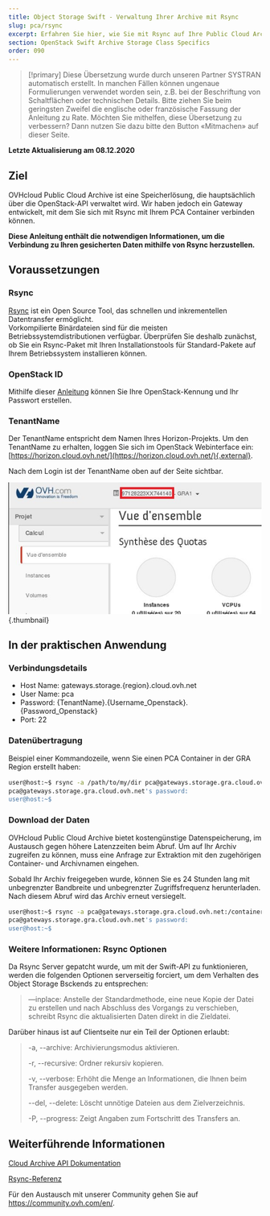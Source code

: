 ```yaml
---
title: Object Storage Swift - Verwaltung Ihrer Archive mit Rsync
slug: pca/rsync
excerpt: Erfahren Sie hier, wie Sie mit Rsync auf Ihre Public Cloud Archive zugreifen
section: OpenStack Swift Archive Storage Class Specifics
order: 090
---
```


> [!primary]
> Diese Übersetzung wurde durch unseren Partner SYSTRAN automatisch erstellt. In manchen Fällen können ungenaue Formulierungen verwendet worden sein, z.B. bei der Beschriftung von Schaltflächen oder technischen Details. Bitte ziehen Sie beim geringsten Zweifel die englische oder französische Fassung der Anleitung zu Rate. Möchten Sie mithelfen, diese Übersetzung zu verbessern? Dann nutzen Sie dazu bitte den Button «Mitmachen» auf dieser Seite.
>

**Letzte Aktualisierung am 08.12.2020**

## Ziel

OVHcloud Public Cloud Archive ist eine Speicherlösung, die hauptsächlich über die OpenStack-API verwaltet wird. Wir haben jedoch ein Gateway entwickelt, mit dem Sie sich mit Rsync mit Ihrem PCA Container verbinden können.

**Diese Anleitung enthält die notwendigen Informationen, um die Verbindung zu Ihren gesicherten Daten mithilfe von Rsync herzustellen.**

## Voraussetzungen

### Rsync

[Rsync](https://rsync.samba.org/) ist ein Open Source Tool, das schnellen und inkrementellen Datentransfer ermöglicht.<br>
Vorkompilierte Binärdateien sind für die meisten Betriebssystemdistributionen verfügbar. Überprüfen Sie deshalb zunächst, ob Sie ein Rsync-Paket mit Ihren Installationstools für Standard-Pakete auf Ihrem Betriebssystem installieren können.

### OpenStack ID

Mithilfe dieser [Anleitung](https://docs.ovh.com/de/public-cloud/erstellung_eines_zugangs_zu_horizon) können Sie Ihre OpenStack-Kennung und Ihr Passwort erstellen.

### TenantName

Der TenantName entspricht dem Namen Ihres Horizon-Projekts. Um den TenantName zu erhalten, loggen Sie sich im OpenStack Webinterface ein: [https://horizon.cloud.ovh.net/](https://horizon.cloud.ovh.net/){.external}.

Nach dem Login ist der TenantName oben auf der Seite sichtbar.

![cPanel](images/image1.png){.thumbnail}

## In der praktischen Anwendung

### Verbindungsdetails

- Host Name: gateways.storage.{region}.cloud.ovh.net
- User Name: pca
- Password: {TenantName}.{Username_Openstack}.{Password_Openstack}
- Port: 22

### Datenübertragung

Beispiel einer Kommandozeile, wenn Sie einen PCA Container in der GRA Region erstellt haben:

```bash
user@host:~$ rsync -a /path/to/my/dir pca@gateways.storage.gra.cloud.ovh.net:/container
pca@gateways.storage.gra.cloud.ovh.net's password:
user@host:~$
```

### Download der Daten

OVHcloud Public Cloud Archive bietet kostengünstige Datenspeicherung, im Austausch gegen höhere Latenzzeiten beim Abruf. Um auf Ihr Archiv zugreifen zu können, muss eine Anfrage zur Extraktion mit den zugehörigen Container- und Archivnamen eingehen.

Sobald Ihr Archiv freigegeben wurde, können Sie es 24 Stunden lang mit unbegrenzter Bandbreite und unbegrenzter Zugriffsfrequenz herunterladen. Nach diesem Abruf wird das Archiv erneut versiegelt.

```bash
user@host:~$ rsync -a pca@gateways.storage.gra.cloud.ovh.net:/container
pca@gateways.storage.gra.cloud.ovh.net's password:
user@host:~$
```

### Weitere Informationen: Rsync Optionen

Da Rsync Server gepatcht wurde, um mit der Swift-API zu funktionieren, werden die folgenden Optionen serverseitig forciert, um dem Verhalten des Object Storage Bsckends zu entsprechen:

> —inplace: Anstelle der Standardmethode, eine neue Kopie der Datei zu erstellen und nach Abschluss des Vorgangs zu verschieben, schreibt Rsync die aktualisierten Daten direkt in die Zieldatei.
>

Darüber hinaus ist auf Clientseite nur ein Teil der Optionen erlaubt:

> -a, --archive: Archivierungsmodus aktivieren.
>
> -r, --recursive: Ordner rekursiv kopieren.
>
> -v, --verbose: Erhöht die Menge an Informationen, die Ihnen beim Transfer ausgegeben werden.
>
> --del, --delete: Löscht unnötige Dateien aus dem Zielverzeichnis.
>
> -P, --progress: Zeigt Angaben zum Fortschritt des Transfers an.


## Weiterführende Informationen

[Cloud Archive API Dokumentation](https://docs.ovh.com/gb/en/storage/pca/api/)

[Rsync-Referenz](https://linux.die.net/man/1/rsync)

Für den Austausch mit unserer Community gehen Sie auf <https://community.ovh.com/en/>.
